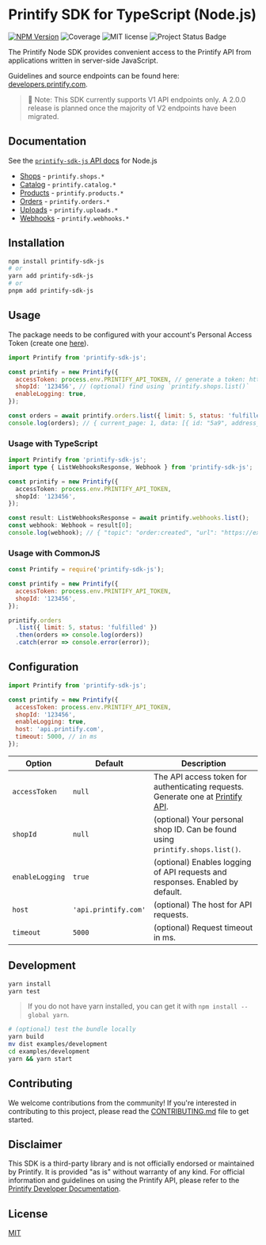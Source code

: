 # Printify SDK for TypeScript (Node.js)

[![NPM Version](https://img.shields.io/npm/v/printify-sdk-js)](https://www.npmjs.com/package/printify-sdk-js)
![Coverage](https://img.shields.io/badge/Coverage-100%25-brightgreen.svg) ![MIT license](https://img.shields.io/badge/License-MIT-blue.svg)
![Project Status Badge](./.github/status-maintained-badge.svg)

The Printify Node SDK provides convenient access to the Printify API from applications written in server-side JavaScript.

Guidelines and source endpoints can be found here: [developers.printify.com](https://developers.printify.com).

> 📢 Note: This SDK currently supports V1 API endpoints only. A 2.0.0 release is planned once the majority of V2 endpoints have been migrated.

## Documentation

See the [`printify-sdk-js` API docs](./docs/API.md) for Node.js

- [Shops](./docs/API.md#shops) - `printify.shops.*`
- [Catalog](./docs/API.md#catalog) - `printify.catalog.*`
- [Products](./docs/API.md#products) - `printify.products.*`
- [Orders](./docs/API.md#orders) - `printify.orders.*`
- [Uploads](./docs/API.md#uploads) - `printify.uploads.*`
- [Webhooks](./docs/API.md#webhooks) - `printify.webhooks.*`

## Installation

```sh
npm install printify-sdk-js
# or
yarn add printify-sdk-js
# or
pnpm add printify-sdk-js
```

## Usage

The package needs to be configured with your account's Personal Access Token (create one [here](https://printify.com/app/account/api)).

```js
import Printify from 'printify-sdk-js';

const printify = new Printify({
  accessToken: process.env.PRINTIFY_API_TOKEN, // generate a token: https://printify.com/app/account/api
  shopId: '123456', // (optional) find using `printify.shops.list()`
  enableLogging: true,
});

const orders = await printify.orders.list({ limit: 5, status: 'fulfilled' });
console.log(orders); // { current_page: 1, data: [{ id: "5a9", address_to: {}, line_items: [], total_price: 2200, status: "fulfilled"  } ]
```

### Usage with TypeScript

```typescript
import Printify from 'printify-sdk-js';
import type { ListWebhooksResponse, Webhook } from 'printify-sdk-js';

const printify = new Printify({
  accessToken: process.env.PRINTIFY_API_TOKEN,
  shopId: '123456',
});

const result: ListWebhooksResponse = await printify.webhooks.list();
const webhook: Webhook = result[0];
console.log(webhook); // { "topic": "order:created", "url": "https://example.com/webhooks/order/created", "shop_id": "1", "id": "5cb87a8cd490a2ccb256cec4" }
```

### Usage with CommonJS

```js
const Printify = require('printify-sdk-js');

const printify = new Printify({
  accessToken: process.env.PRINTIFY_API_TOKEN,
  shopId: '123456',
});

printify.orders
  .list({ limit: 5, status: 'fulfilled' })
  .then(orders => console.log(orders))
  .catch(error => console.error(error));
```

## Configuration

```js
import Printify from 'printify-sdk-js';

const printify = new Printify({
  accessToken: process.env.PRINTIFY_API_TOKEN,
  shopId: '123456',
  enableLogging: true,
  host: 'api.printify.com',
  timeout: 5000, // in ms
});
```

| Option          | Default              | Description                                                                                                             |
| --------------- | -------------------- | ----------------------------------------------------------------------------------------------------------------------- |
| `accessToken`   | `null`               | The API access token for authenticating requests. Generate one at [Printify API](https://printify.com/app/account/api). |
| `shopId`        | `null`               | (optional) Your personal shop ID. Can be found using `printify.shops.list()`.                                           |
| `enableLogging` | `true`               | (optional) Enables logging of API requests and responses. Enabled by default.                                           |
| `host`          | `'api.printify.com'` | (optional) The host for API requests.                                                                                   |
| `timeout`       | `5000`               | (optional) Request timeout in ms.                                                                                       |

## Development

```sh
yarn install
yarn test
```

> If you do not have yarn installed, you can get it with `npm install --global yarn`.

```sh
# (optional) test the bundle locally
yarn build
mv dist examples/development
cd examples/development
yarn && yarn start
```

## Contributing

We welcome contributions from the community! If you're interested in contributing to this project, please read the [CONTRIBUTING.md](./CONTRIBUTING.md) file to get started.

## Disclaimer

This SDK is a third-party library and is not officially endorsed or maintained by Printify. It is provided "as is" without warranty of any kind. For official information and
guidelines on using the Printify API, please refer to the [Printify Developer Documentation](https://developers.printify.com/).

## License

[MIT](./LICENSE)
